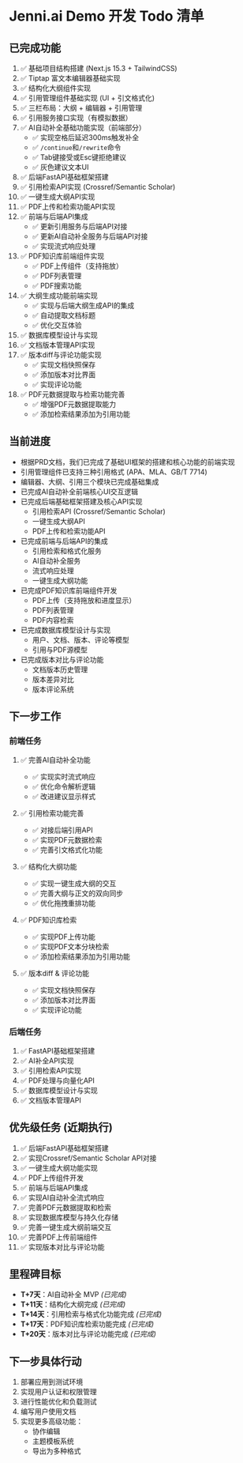 # Jenni.ai Demo 开发 Todo 清单

## 已完成功能
1. ✅ 基础项目结构搭建 (Next.js 15.3 + TailwindCSS)
2. ✅ Tiptap 富文本编辑器基础实现
3. ✅ 结构化大纲组件实现
4. ✅ 引用管理组件基础实现 (UI + 引文格式化)
5. ✅ 三栏布局：大纲 + 编辑器 + 引用管理
6. ✅ 引用服务接口实现（有模拟数据）
7. ✅ AI自动补全基础功能实现（前端部分）
   - ✅ 实现空格后延迟300ms触发补全
   - ✅ `/continue`和`/rewrite`命令
   - ✅ Tab键接受或Esc键拒绝建议
   - ✅ 灰色建议文本UI
8. ✅ 后端FastAPI基础框架搭建
9. ✅ 引用检索API实现 (Crossref/Semantic Scholar)
10. ✅ 一键生成大纲API实现
11. ✅ PDF上传和检索功能API实现
12. ✅ 前端与后端API集成
    - ✅ 更新引用服务与后端API对接
    - ✅ 更新AI自动补全服务与后端API对接
    - ✅ 实现流式响应处理
13. ✅ PDF知识库前端组件实现
    - ✅ PDF上传组件（支持拖放）
    - ✅ PDF列表管理
    - ✅ PDF搜索功能
14. ✅ 大纲生成功能前端实现
    - ✅ 实现与后端大纲生成API的集成
    - ✅ 自动提取文档标题
    - ✅ 优化交互体验
15. ✅ 数据库模型设计与实现
16. ✅ 文档版本管理API实现
17. ✅ 版本diff与评论功能实现
    - ✅ 实现文档快照保存
    - ✅ 添加版本对比界面
    - ✅ 实现评论功能
18. ✅ PDF元数据提取与检索功能完善
    - ✅ 增强PDF元数据提取能力
    - ✅ 添加检索结果添加为引用功能

## 当前进度
- 根据PRD文档，我们已完成了基础UI框架的搭建和核心功能的前端实现
- 引用管理组件已支持三种引用格式 (APA、MLA、GB/T 7714)
- 编辑器、大纲、引用三个模块已完成基础集成
- 已完成AI自动补全前端核心UI交互逻辑
- 已完成后端基础框架搭建及核心API实现
  - 引用检索API (Crossref/Semantic Scholar)
  - 一键生成大纲API
  - PDF上传和检索功能API
- 已完成前端与后端API的集成
  - 引用检索和格式化服务
  - AI自动补全服务
  - 流式响应处理
  - 一键生成大纲功能
- 已完成PDF知识库前端组件开发
  - PDF上传（支持拖放和进度显示）
  - PDF列表管理
  - PDF内容检索
- 已完成数据库模型设计与实现
  - 用户、文档、版本、评论等模型
  - 引用与PDF源模型
- 已完成版本对比与评论功能
  - 文档版本历史管理
  - 版本差异对比
  - 版本评论系统

## 下一步工作

### 前端任务
1. ✅ 完善AI自动补全功能
   - ✅ 实现实时流式响应
   - ✅ 优化命令解析逻辑
   - ✅ 改进建议显示样式

2. ✅ 引用检索功能完善
   - ✅ 对接后端引用API
   - ✅ 实现PDF元数据检索
   - ✅ 完善引文格式化功能

3. ✅ 结构化大纲功能
   - ✅ 实现一键生成大纲的交互
   - ✅ 完善大纲与正文的双向同步
   - ✅ 优化拖拽重排功能

4. ✅ PDF知识库检索
   - ✅ 实现PDF上传功能
   - ✅ 实现PDF文本分块检索
   - ✅ 添加检索结果添加为引用功能

5. ✅ 版本diff & 评论功能
   - ✅ 实现文档快照保存
   - ✅ 添加版本对比界面
   - ✅ 实现评论功能

### 后端任务
1. ✅ FastAPI基础框架搭建
2. ✅ AI补全API实现
3. ✅ 引用检索API实现
4. ✅ PDF处理与向量化API
5. ✅ 数据库模型设计与实现
6. ✅ 文档版本管理API

## 优先级任务 (近期执行)
1. ✅ 后端FastAPI基础框架搭建
2. ✅ 实现Crossref/Semantic Scholar API对接
3. ✅ 一键生成大纲功能实现
4. ✅ PDF上传组件开发
5. ✅ 前端与后端API集成
6. ✅ 实现AI自动补全流式响应
7. ✅ 完善PDF元数据提取和检索
8. ✅ 实现数据库模型与持久化存储
9. ✅ 完善一键生成大纲前端交互
10. ✅ 完善PDF上传前端组件
11. ✅ 实现版本对比与评论功能

## 里程碑目标
- **T+7天**：AI自动补全 MVP *(已完成)*
- **T+11天**：结构化大纲完成 *(已完成)*
- **T+14天**：引用检索与格式化功能完成 *(已完成)*
- **T+17天**：PDF知识库检索功能完成 *(已完成)*
- **T+20天**：版本对比与评论功能完成 *(已完成)*

## 下一步具体行动
1. 部署应用到测试环境
2. 实现用户认证和权限管理
3. 进行性能优化和负载测试
4. 编写用户使用文档
5. 实现更多高级功能：
   - 协作编辑
   - 主题模板系统
   - 导出为多种格式 